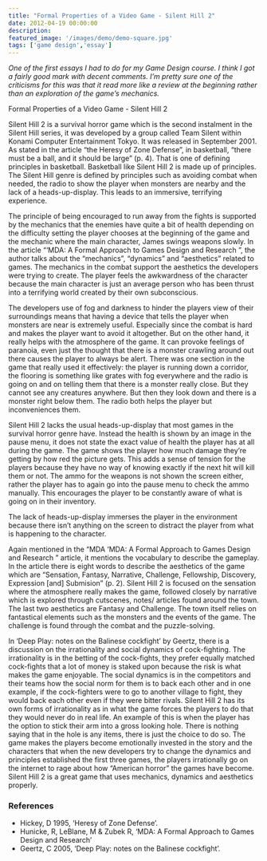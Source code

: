 ```yaml
---
title: "Formal Properties of a Video Game - Silent Hill 2"
date: 2012-04-19 00:00:00
description: 
featured_image: '/images/demo/demo-square.jpg'
tags: ['game design','essay']
---
```


*One of the first essays I had to do for my Game Design course. I think I got a fairly good mark with decent comments. I’m pretty sure one of the criticisms for this was that it read more like a review at the beginning rather than an exploration of the game’s mechanics.*

Formal Properties of a Video Game - Silent Hill 2

Silent Hill 2 is a survival horror game which is the second instalment in the Silent Hill series, it was developed by a group called Team Silent within Konami Computer Entertainment Tokyo.  It was released in September 2001. As stated in the article “the Heresy of Zone Defense”, in basketball, “there must be a ball, and it should be large” (p. 4). That is one of defining principles in basketball. Basketball like Silent Hill 2 is made up of principles. The Silent Hill genre is defined by principles such as avoiding combat when needed, the radio to show the player when monsters are nearby and the lack of a heads-up-display. This leads to an immersive, terrifying experience.

The principle of being encouraged to run away from the fights is supported by the mechanics that the enemies have quite a bit of health depending on the difficulty setting the player chooses at the beginning of the game and the mechanic where the main character, James swings weapons slowly. In the article “‘MDA: A Formal Approach to Games Design and Research ”, the author talks about the “mechanics”, “dynamics” and “aesthetics” related to games. The mechanics in the combat support the aesthetics the developers were trying to create. The player feels the awkwardness of the character because the main character is just an average person who has been thrust into a terrifying world created by their own subconscious.

The developers use of fog and darkness to hinder the players view of their surroundings means that having a device that tells the player when monsters are near is extremely useful. Especially since the combat is hard and makes the player want to avoid it altogether. But on the other hand, it really helps with the atmosphere of the game. It can provoke feelings of paranoia, even just the thought that there is a monster crawling around out there causes the player to always be alert. There was one section in the game that really used it effectively: the player is running down a corridor, the flooring is something like grates with fog everywhere and the radio is going on and on telling them that there is a monster really close. But they cannot see any creatures anywhere. But then they look down and there is a monster right below them. The radio both helps the player but inconveniences them.

Silent Hill 2 lacks the usual heads-up-display that most games in the survival horror genre have. Instead the health is shown by an image in the pause menu, it does not state the exact value of health the player has at all during the game. The game shows the player how much damage they’re getting by how red the picture gets. This adds a sense of tension for the players because they have no way of knowing exactly if the next hit will kill them or not. The ammo for the weapons is not shown the screen either, rather the player has to again go into the pause menu to check the ammo manually. This encourages the player to be constantly aware of what is going on in their inventory.

The lack of heads-up-display immerses the player in the environment because there isn’t anything on the screen to distract the player from what is happening to the character.

Again mentioned in the “MDA ‘MDA: A Formal Approach to Games Design and Research ” article, it mentions the vocabulary to describe the gameplay. In the article there is eight words to describe the aesthetics of the game which are “Sensation, Fantasy, Narrative, Challenge, Fellowship, Discovery, Expression [and] Submision” (p. 2). Silent Hill 2 is focused on the sensation where the atmosphere really makes the game, followed closely by narrative which is explored through cutscenes, notes/ articles found around the town. The last two aesthetics are Fantasy and Challenge. The town itself relies on fantastical elements such as the monsters and the events of the game. The challenge is found through the combat and the puzzle-solving.

In ‘Deep Play: notes on the Balinese cockfight’ by Geertz, there is a discussion on the irrationality and social dynamics of cock-fighting. The irrationality is in the betting of the cock-fights, they prefer equally matched cock-fights that a lot of money is staked upon because the risk is what makes the game enjoyable. The social dynamics is in the competitors and their teams how the social norm for them is to back each other and in one example, if the cock-fighters were to go to another village to fight, they would back each other even if they were bitter rivals. Silent Hill 2 has its own forms of irrationality as in what the game forces the players to do that they would never do in real life. An example of this is when the player has the option to stick their arm into a gross looking hole. There is nothing saying that in the hole is any items, there is just the choice to do so. The game makes the players become emotionally invested in the story and the characters that when the new developers try to change the dynamics and principles established the first three games, the players irrationally go on the internet to rage about how “American horror” the games have become. Silent Hill 2 is a great game that uses mechanics, dynamics and aesthetics properly.

### References

- Hickey, D 1995, ‘Heresy of Zone Defense’.
- Hunicke, R, LeBlane, M & Zubek R, ‘MDA: A Formal Approach to Games Design and Research’
- Geertz, C 2005, ‘Deep Play: notes on the Balinese cockfight’.

